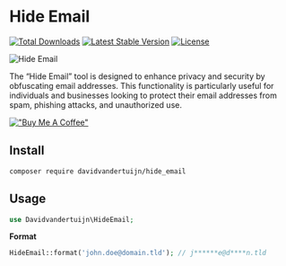 # Hide Email

<a href="https://packagist.org/packages/davidvandertuijn/hide_email"><img src="https://poser.pugx.org/davidvandertuijn/hide_email/d/total.svg" alt="Total Downloads"></a>
<a href="https://packagist.org/packages/davidvandertuijn/hide_email"><img src="https://poser.pugx.org/davidvandertuijn/hide_email/v/stable.svg" alt="Latest Stable Version"></a>
<a href="https://packagist.org/packages/davidvandertuijn/hide_email"><img src="https://poser.pugx.org/davidvandertuijn/hide_email/license.svg" alt="License"></a>

![Hide Email](https://cdn.davidvandertuijn.nl/github/hide_email.png)

The “Hide Email” tool is designed to enhance privacy and security by obfuscating email addresses. This functionality is particularly useful for individuals and businesses looking to protect their email addresses from spam, phishing attacks, and unauthorized use.

[!["Buy Me A Coffee"](https://www.buymeacoffee.com/assets/img/custom_images/orange_img.png)](https://www.buymeacoffee.com/davidvandertuijn)

## Install

```
composer require davidvandertuijn/hide_email
```
## Usage

```php
use Davidvandertuijn\HideEmail;
```

**Format**
```php
HideEmail::format('john.doe@domain.tld'); // j******e@d****n.tld
```
